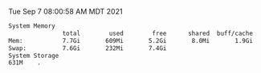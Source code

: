 Tue Sep  7 08:00:58 AM MDT 2021
```bash
System Memory
               total        used        free      shared  buff/cache   available
Mem:           7.7Gi       609Mi       5.2Gi       8.0Mi       1.9Gi       6.8Gi
Swap:          7.6Gi       232Mi       7.4Gi
System Storage
631M	.
```
